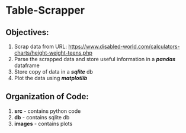 # Table-Scrapper

## Objectives:

1. Scrap data from URL: https://www.disabled-world.com/calculators-charts/height-weight-teens.php
2. Parse the scrapped data and store useful information in a ***pandas*** dataframe
3. Store copy of data in a ***sqlite*** db
4. Plot the data using ***matplotlib***

## Organization of Code:
1. **src**  - contains python code 
2. **db** - contains sqlite db
3. **images** - contains plots
